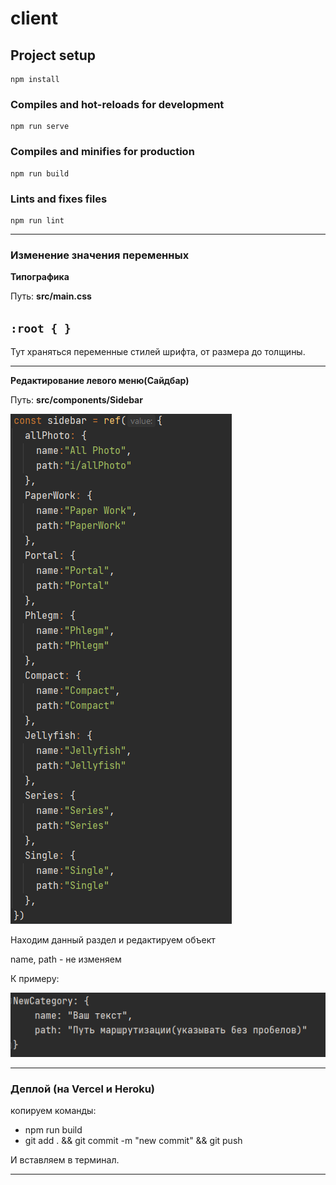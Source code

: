 # client

## Project setup
```
npm install
```

### Compiles and hot-reloads for development
```
npm run serve
```

### Compiles and minifies for production
```
npm run build
```

### Lints and fixes files
```
npm run lint
```
****
### Изменение значения переменных 
**Типографика**

Путь: **src/main.css**

`:root { }`
- 
Тут храняться переменные стилей шрифта, от размера до толщины.

****

**Редактирование левого меню(Сайдбар)**

Путь: **src/components/Sidebar**

![img.png](img.png)

Находим данный раздел и редактируем объект

name, path - не изменяем

К примеру:

![img_1.png](img_1.png)

****
### Деплой (на Vercel и Heroku)
копируем команды: 
- npm run build
- git add . && git commit -m "new commit" && git push

И вставляем в терминал.
****
